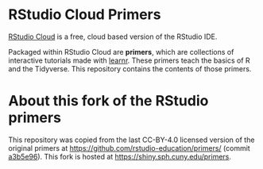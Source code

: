 # RStudio Cloud Primers

[RStudio Cloud](http://rstudio.cloud) is a free, cloud based version of the RStudio IDE.

Packaged within RStudio Cloud are **primers**, which are collections of interactive tutorials made with [learnr](https://rstudio.github.io/learnr/). These primers teach the basics of R and the Tidyverse. This repository contains the contents of those primers.

# About this fork of the RStudio primers

This repository was copied from the last CC-BY-4.0 licensed version of the original primers at https://github.com/rstudio-education/primers/ (commit [a3b5e96](https://github.com/rstudio-education/primers/commit/a3b5e96671c58b548bbc7fd356a7b365d4fb17eb)). This fork is hosted at https://shiny.sph.cuny.edu/primers. 
